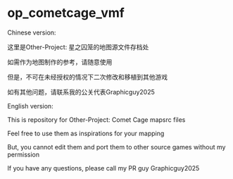 # op_cometcage_vmf

Chinese version:

这里是Other-Project: 星之囚笼的地图源文件存档处

如需作为地图制作的参考，请随意使用

但是，不可在未经授权的情况下二次修改和移植到其他游戏

如有其他问题，请联系我的公关代表Graphicguy2025

English version:

This is repository for Other-Project: Comet Cage mapsrc files

Feel free to use them as inspirations for your mapping

But, you cannot edit them and port them to other source games without my permission

If you have any questions, please call my PR guy Graphicguy2025